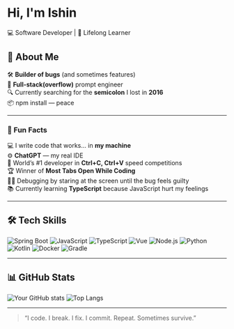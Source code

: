 # Hi, I'm Ishin

💻 Software Developer | 🚀 Lifelong Learner

## 🧠 About Me
🛠 **Builder of bugs** (and sometimes features)  
🔧 **Full-stack(overflow)** prompt engineer  
🔍 Currently searching for the **semicolon** I lost in **2016**  
📦 npm install — peace    

---
### 🐒 Fun Facts
💻 I write code that works… in **my machine**   
⚙️ **ChatGPT** — my real IDE   
🥇 World’s #1 developer in **Ctrl+C, Ctrl+V** speed competitions   
🏆 Winner of **Most Tabs Open While Coding**   
🕵️‍♂️ Debugging by staring at the screen until the bug feels guilty  
📚 Currently learning **TypeScript** because JavaScript hurt my feelings

---

## 🛠 Tech Skills

![Spring Boot](https://img.shields.io/badge/Spring%20Boot-6DB33F?style=for-the-badge&logo=springboot&logoColor=FFF)
![JavaScript](https://img.shields.io/badge/JavaScript-323330?style=for-the-badge&logo=javascript)
![TypeScript](https://img.shields.io/badge/TypeScript-007ACC?style=for-the-badge&logo=typescript&logoColor=FFF)
![Vue](https://img.shields.io/badge/Vue.js-35495E?style=for-the-badge&logo=vuedotjs&logoColor=4FC08D)
![Node.js](https://img.shields.io/badge/Node.js-43853D?style=for-the-badge&logo=nodedotjs&logoColor=FFF)
![Python](https://img.shields.io/badge/Python-3776AB?style=for-the-badge&logo=python&logoColor=FFF)
![Kotlin](https://img.shields.io/badge/Kotlin-7F52FF?style=for-the-badge&logo=Kotlin&logoColor=white)
![Docker](https://img.shields.io/badge/Docker-2496ED?style=for-the-badge&logo=docker&logoColor=FFF)
![Gradle](https://img.shields.io/badge/Gradle-02303A?style=for-the-badge&logo=gradle&logoColor=FFF)

---

## 📊 GitHub Stats  
![Your GitHub stats](https://github-readme-stats.vercel.app/api?username=ishinvin&show_icons=true&theme=radical)
![Top Langs](https://github-readme-stats.vercel.app/api/top-langs/?username=ishinvin&layout=compact&theme=radical)

---

> “I code. I break. I fix. I commit. Repeat. Sometimes survive.”


